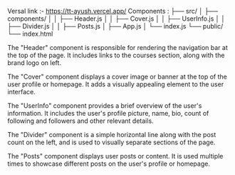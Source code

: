 
Versal link :- https://tt-ayush.vercel.app/
Components : 
├── src/
│ ├── components/
│ │ ├── Header.js
│ │ ├── Cover.js
│ │ ├── UserInfo.js
│ │ ├── Divider.js
│ │ ├── Posts.js
│ ├── App.js
│ └── index.js
└── public/
└── index.html

The "Header" component is responsible for rendering the navigation bar at the top of the page. It includes links to the courses section, along with the brand logo on left.

The "Cover" component displays a cover image or banner at the top of the user profile or homepage. It adds a visually appealing element to the user interface.

The "UserInfo" component provides a brief overview of the user's information. It includes the user's profile picture, name, bio, count of following and followers and other relevant details.

The "Divider" component is a simple horizontal line along with the post count on the left, and is used to visually separate sections of the page.

The "Posts" component displays user posts or content. It is used multiple times to showcase different posts on the user's profile or homepage. 


